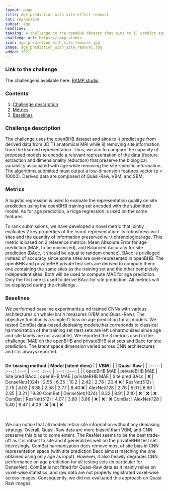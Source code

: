 ```yaml
---
layout: page
title: Age prediction with site-effect removal
cat: regression
subcat: age
headline: 
teasing: A challenge on the openBHB dataset that aims to i) predict age from derived 3D T1w anatomical MRI data while ii) removing site/scanner information from the learned representation.
challenge_url: https://ramp.studio
icon: age_prediction_with_site_removal.jpg
image: age_prediction_with_site_removal.jpg
added: 2021
---
```


### Link to the challenge

The challenge is available here: [RAMP.studio](https://ramp.studio/).


### Contents

1. [Challenge description](#challenge-description)
2. [Metrics](#metrics)
3. [Baselines](#baselines)


### Challenge description

The challenge uses the openBHB dataset and aims to i) predict age from derived data from 3D T1 anatomical MRI while ii) removing site information from the learned representation. Thus, we aim to compare the capacity of proposed models to encode a relevant representation of the data (feature extraction and dimensionality reduction) that preserve the biological variability associated with age while removing the site-specific information. The algorithms submitted must output a low-dimension features vector (p < 10000). Derived data are composed of Quasi-Raw, VBM, and SBM.


### Metrics

A logistic regression is used to evaluate the representation quality on site prediction using the openBHB training set encoded with the submitted model. As for age prediction, a ridge regression is used on the same features.

To rank submissions, we have developed a novel metric that jointly evaluates 2 key properties of the learnt representation: its robustness w.r.t sites and the quantity of information preserved w.r.t chronological age. This metric is based on 2 reference metrics: Mean Absolute Error for age prediction (MAE, to be  minimized), and Balanced Accuracy for site prediction (BAcc, it should be equal to random chance). BAcc is privileged instead of accuracy since some sites are over-represented in openBHB. The openBHB and privateBHB private test sets are derived to compute them: one containing the same sites as the training set and the other completely independent sites. Both will be used to compute MAE for age prediction. Only the first one is used to derive BAcc for site prediction. All metrics will be displayed during the challenge.


### Baselines
        
We performed baseline experiments,a nd trained CNNs with various architectures on whole-brain measures (VBM and Quasi-Raw). The objective function is a simple l1-loss on age prediction for all models. 
We tested ComBat data-based debiasing models,that correponds to classical harmonization of the training set (test sets are left unharmonized since age and site labels are not available). We reported the 3 metrics used in the challenge: MAE on the openBHB and privateBHB test sets and Bacc for site prediction. The latent space dimension varied across CNN architectures and it is always reported.

<div style="overflow-x:scroll" markdown="1">

**De-biasing method** | **Model (latent dims)**  | | **VBM** | | | **Quasi-Raw** | |
| :---: | :---: | :---: | :---: | :---: | :---: | :---: |
| | openBHB MAE | privateBHB MAE | Site pred BAcc | openBHB MAE | privateBHB MAE | Site pred BAcc |
❌ | DenseNet(1024) | 2.55 | 6.35 | 10.2 | 2.42 | 2.78 | 20.4
❌ | ResNet(512) | 2.75 | 4.03 | 6.88 | 2.58 | 2.77 | 8.40
❌ | AlexNet(128 | 2.76 | 5.01 | 8.60 | 2.85 | 3.21 | 19.30
ComBat | DenseNet(1024) | 8.32 | 8.91 | 2.10 | ❌ | ❌ | ❌
ComBat | ResNet(512) | 4.07 | 3.80 | 3.86  | ❌ | ❌ | ❌
ComBat | AlexNet(128 | 5.40 | 6.47 | 4.09 | ❌ | ❌ | ❌

</div><br/>

We can notice that all models retain site information without any debiasing strategy. Overall, Quasi-Raw data are more biased than VBM, and CNN preserve this bias to some extent. The ResNet seems to be the best trade-off as it is robust to site and it generalizes well on the privateBHB test set. 
Interesingly, ComBat harmonization does remove most of site bias in CNN representation space (with site prediction Bacc almost matching the one obtained using only age as input). However, it also heavily degrades CNN performance on age prediction for all testing sets (in particular for DenseNet). ComBat is not fitted for Quasi-Raw data as it mainly relies on voxel-wise statistics, and raw data are not properly registrated voxel-wise across images. Consequently, we did not evaluated this approach on Quasi-Raw images. 


